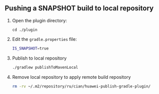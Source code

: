 ## Pushing a SNAPSHOT build to local repository

1. Open the plugin directory:
    ```
    cd ./plugin
    ```
2. Edit the `gradle.properties` file:
   ```bash
   IS_SNAPSHOT=true
   ```
3. Publish to local repository
   ```bash
   ./gradlew publishToMavenLocal
   ```
4. Remove local repository to apply remote build repository
   ```bash
   rm -rv ~/.m2/repository/ru/cian/huawei-publish-gradle-plugin/
   ```
